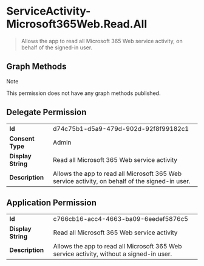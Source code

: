 # ServiceActivity-Microsoft365Web.Read.All

> Allows the app to read all Microsoft 365 Web service activity, on behalf of the signed-in user.
## Graph Methods

> [!NOTE]
> This permission does not have any graph methods published.

## Delegate Permission
|||
|-|-|
|**Id**|d74c75b1-d5a9-479d-902d-92f8f99182c1|
|**Consent Type**|Admin|
|**Display String**|Read all Microsoft 365 Web service activity|
|**Description**|Allows the app to read all Microsoft 365 Web service activity, on behalf of the signed-in user.|
## Application Permission
|||
|-|-|
|**Id**|c766cb16-acc4-4663-ba09-6eedef5876c5|
|**Display String**|Read all Microsoft 365 Web service activity|
|**Description**|Allows the app to read all Microsoft 365 Web service activity, without a signed-in user.|
